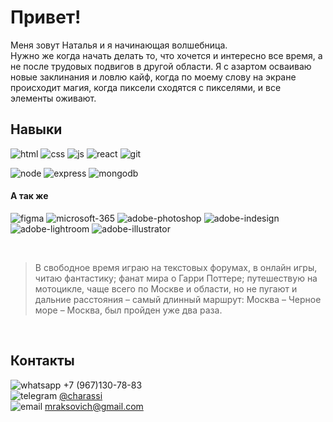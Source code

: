 # Привет! 
Меня зовут Наталья и я начинающая волшебница.<br> 
Нужно же когда начать делать то, что хочется и интересно все время, а не после трудовых подвигов в другой области. Я с азартом осваиваю новые заклинания и ловлю кайф, когда по моему слову на экране происходит магия, когда пиксели сходятся с пикселями, и все элементы оживают.

## Навыки 
![html](https://i.postimg.cc/BvpKF9hc/html.png "html") 
![css](https://i.postimg.cc/wBw1v5vw/css.png "css") 
![js](https://i.postimg.cc/W34J6WCR/js.png "Java Script") 
![react](https://i.postimg.cc/qqPhrkR0/react.png "React") 
![git](https://i.postimg.cc/Gm0Gwj8Y/git.png "Git") 

![node](https://i.postimg.cc/76QJB1r5/node.png "Node js") 
![express](https://i.postimg.cc/59R8pJfs/express.png "Express js")
![mongodb](https://i.postimg.cc/Zq4N0KL5/mongodb.png "Mongodb") 


#### А так же
![figma](https://i.postimg.cc/c4twbzH0/figma.png "Figma") 
![microsoft-365](https://i.postimg.cc/FHjc9J36/microsoft-365.png "Microsoft Office") 
![adobe-photoshop](https://i.postimg.cc/HLYJdvpJ/adobe-photoshop.png "Adobe Photoshop") 
![adobe-indesign](https://i.postimg.cc/13ZnY52r/adobe-indesign.png "Adobe Indesign") 
![adobe-lightroom](https://i.postimg.cc/wjcyKYd8/adobe-lightroom.png "Adobe Lightroom") 
![adobe-illustrator](https://i.postimg.cc/fytt13MB/adobe-illustrator.png "Adobe Illustrator") 

<br>

> В свободное время играю на текстовых форумах, в онлайн игры, читаю фантастику; фанат мира о Гарри Поттере; путешествую на мотоцикле, чаще всего по Москве и области, но не пугают и дальние расстояния – самый длинный маршрут: Москва – Черное море – Москва, был пройден уже два раза. 

<br>

## Контакты
![whatsapp](https://i.postimg.cc/h467T00w/whatsapp.png) +7 (967)130-78-83 <br>
![telegram](https://i.postimg.cc/VLt0RbGN/telegram.png) [@charassi](https://www.t.me/charassi) <br>
![email](https://i.postimg.cc/pr48dfsw/emal.png) mraksovich@gmail.com


